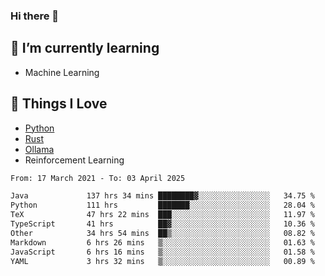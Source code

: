 ### Hi there 👋
<!-- ## About Me -->

## 🌱 I’m currently learning
- Machine Learning

## 🥰 Things I Love
- [Python](https://www.python.org/) 
- [Rust](https://www.rust-lang.org/)
- [Ollama](https://ollama.com)
- Reinforcement Learning

<!--START_SECTION:waka-->

```txt
From: 17 March 2021 - To: 03 April 2025

Java             137 hrs 34 mins ████████▓░░░░░░░░░░░░░░░░   34.75 %
Python           111 hrs         ███████░░░░░░░░░░░░░░░░░░   28.04 %
TeX              47 hrs 22 mins  ███░░░░░░░░░░░░░░░░░░░░░░   11.97 %
TypeScript       41 hrs          ██▓░░░░░░░░░░░░░░░░░░░░░░   10.36 %
Other            34 hrs 54 mins  ██▒░░░░░░░░░░░░░░░░░░░░░░   08.82 %
Markdown         6 hrs 26 mins   ▒░░░░░░░░░░░░░░░░░░░░░░░░   01.63 %
JavaScript       6 hrs 16 mins   ▒░░░░░░░░░░░░░░░░░░░░░░░░   01.58 %
YAML             3 hrs 32 mins   ▒░░░░░░░░░░░░░░░░░░░░░░░░   00.89 %
```

<!--END_SECTION:waka-->

<!--
**CharlesC03/CharlesC03** is a ✨ _special_ ✨ repository because its `README.md` (this file) appears on your GitHub profile.

Here are some ideas to get you started:

- 🔭 I’m currently working on ...
- 🌱 I’m currently learning ...
- 👯 I’m looking to collaborate on ...
- 🤔 I’m looking for help with ...
- 💬 Ask me about ...
- 📫 How to reach me: ...
- 😄 Pronouns: ...
- ⚡ Fun fact: ...
-->
